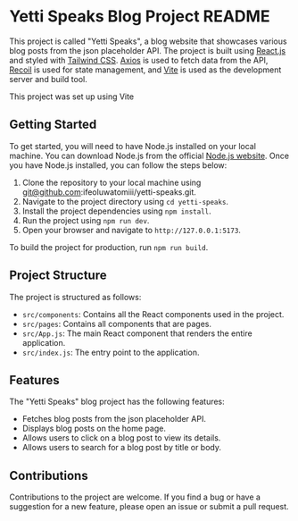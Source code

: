 Yetti Speaks Blog Project README
================================

This project is called "Yetti Speaks", a blog website that showcases various blog posts from the json placeholder API. The project is built using [React.js](https://reactjs.org/) and styled with [Tailwind CSS](https://tailwindcss.com/). [Axios](https://axios-http.com/) is used to fetch data from the API, [Recoil](https://recoiljs.org/) is used for state management, and [Vite](https://vitejs.dev/) is used as the development server and build tool.

This project was set up using Vite


Getting Started
---------------

To get started, you will need to have Node.js installed on your local machine. You can download Node.js from the official [Node.js website](https://nodejs.org/en/). Once you have Node.js installed, you can follow the steps below:

1.  Clone the repository to your local machine using git@github.com:ifeoluwatomiii/yetti-speaks.git.
2.  Navigate to the project directory using `cd yetti-speaks`.
3.  Install the project dependencies using `npm install`.
4.  Run the project using `npm run dev`.
5.  Open your browser and navigate to `http://127.0.0.1:5173`.

To build the project for production, run `npm run build`.

Project Structure
-----------------

The project is structured as follows:

-   `src/components`: Contains all the React components used in the project.
-   `src/pages`: Contains all components that are pages.
-   `src/App.js`: The main React component that renders the entire application.
-   `src/index.js`: The entry point to the application.

Features
--------

The "Yetti Speaks" blog project has the following features:

-   Fetches blog posts from the json placeholder API.
-   Displays blog posts on the home page.
-   Allows users to click on a blog post to view its details.
-   Allows users to search for a blog post by title or body.

Contributions
-------------

Contributions to the project are welcome. If you find a bug or have a suggestion for a new feature, please open an issue or submit a pull request.
